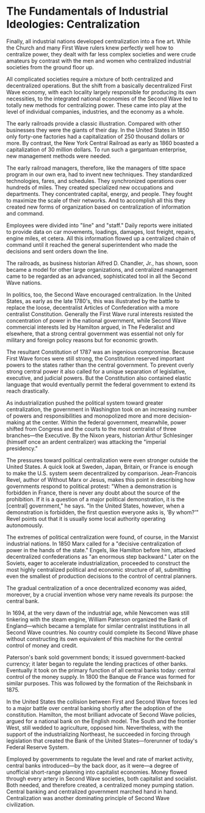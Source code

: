 # The Fundamentals of Industrial Ideologies: Centralization

Finally, all industrial nations developed centralization into a fine
art. While the Church and many First Wave rulers knew perfectly well
how to centralize power, they dealt with far less complex societies
and were crude amateurs by contrast with the men and women who
centralized industrial societies from the ground floor up.

All complicated societies require a mixture of both centralized and
decentralized operations. But the shift from a basically decentralized
First Wave economy, with each locality largely responsible for
producing its own necessities, to the integrated national economies of
the Second Wave led to totally new methods for centralizing
power. These came into play at the level of individual companies,
industries, and the economy as a whole.

The early railroads provide a classic illustration. Compared with
other businesses they were the giants of their day. In the United
States in 1850 only forty-one factories had a capitalization of 250
thousand dollars or more. By contrast, the New York Central Railroad
as early as 1860 boasted a capitalization of 30 million dollars. To
run such a gargantuan enterprise, new management methods were needed.

The early railroad managers, therefore, like the managers of titte
space program in our own era, had to invent new techniques. They
standardized technologies, fares, and schedules. They synchronized
operations over hundreds of miles. They created specialized new
occupations and departments. They concentrated capital, energy, and
people. They fought to maximize the scale of their networks. And to
accomplish all this they created new forms of organization based on
centralization of information and command.

Employees were divided into "line" and "staff." Daily reports were
initiated to provide data on car movements, loadings, damages, lost
freight, repairs, engine miles, et cetera. All this information flowed
up a centralized chain of command until it reached the general
superintendent who made the decisions and sent orders down the line.

The railroads, as business historian Alfred D. Chandler, Jr., has
shown, soon became a model for other large organizations, and
centralized management came to be regarded as an advanced,
sophisticated tool in all the Second Wave nations.

In politics, too, the Second Wave encouraged centralization. In the
United States, as early as the late 1780's, this was illustrated by
the battle to replace the loose, decentralist Articles of
Confederation with a more centralist Constitution. Generally the First
Wave rural interests resisted the concentration of power in the
national government, while Second Wave commercial interests led by
Hamilton argued, in The Federalist and elsewhere, that a strong
central government was essential not only for military and foreign
policy reasons but for economic growth.

The resultant Constitution of 1787 was an ingenious
compromise. Because First Wave forces were still strong, the
Constitution reserved important powers to the states rather than the
central government. To prevent overly strong central power it also
called for a unique separation of legislative, executive, and judicial
powers. But the Constitution also contained elastic language that
would eventually permit the federal government to extend its reach
drastically.

As industrialization pushed the political system toward greater
centralization, the government in Washington took on an increasing
number of powers and responsibilities and monopolized more and more
decision-making at the center. Within the federal government,
meanwhile, power shifted from Congress and the courts to the most
centralist of three branches—the Executive. By the Nixon years,
historian Arthur Schlesinger (himself once an ardent centralizer) was
attacking the "imperial presidency."

The pressures toward political centralization were even stronger
outside the United States. A quick look at Sweden, Japan, Britain, or
France is enough to make the U.S. system seem decentralized by
comparison. Jean-Francois Revel, author of Without Marx or Jesus,
makes this point in describing how governments respond to political
protest: "When a demonstration is forbidden in France, there is never
any doubt about the source of the prohibition. If it is a question of
a major political demonstration, it is the [central] government," he
says. "In the United States, however, when a demonstration is
forbidden, the first question everyone asks is, 'By whom?'" Revel
points out that it is usually some local authority operating
autonomously.

The extremes of political centralization were found, of course, in the
Marxist industrial nations. In 1850 Marx called for a "decisive
centralization of power in the hands of the state." Engels, like
Hamilton before him, attacked decentralized confederations as "an
enormous step backward." Later on the Soviets, eager to accelerate
industrialization, proceeded to construct the most highly centralized
political and economic structure of all, submitting even the smallest
of production decisions to the control of central planners.

The gradual centralization of a once decentralized economy was aided,
moreover, by a crucial invention whose very name reveals its purpose:
the central bank.

In 1694, at the very dawn of the industrial age, while Newcomen was
still tinkering with the steam engine, William Paterson organized the
Bank of England—which became a template for similar centralist
institutions in all Second Wave countries. No country could complete
its Second Wave phase without constructing its own equivalent of this
machine for the central control of money and credit.

Paterson's bank sold government bonds; it issued government-backed
currency; it later began to regulate the lending practices of other
banks. Eventually it took on the primary function of all central banks
today: central control of the money supply. In 1800 the Banque de
France was formed for similar purposes. This was followed by the
formation of the Reichsbank in 1875.

In the United States the collision between First and Second Wave
forces led to a major battle over central banking shortly after the
adoption of the constitution. Hamilton, the most brilliant advocate of
Second Wave policies, argued for a national bank on the English
model. The South and the frontier West, still wedded to agriculture,
opposed him. Nevertheless, with the support of the industrializing
Northeast, he succeeded in forcing through legislation that created
the Bank of the United States—forerunner of today's Federal Reserve
System.

Employed by governments to regulate the level and rate of market
activity, central banks introduced—by the back door, as it were—a
degree of unofficial short-range planning into capitalist
economies. Money flowed through every artery in Second Wave societies,
both capitalist and socialist. Both needed, and therefore created, a
centralized money pumping station. Central banking and centralized
government marched hand in hand. Centralization was another dominating
principle of Second Wave civilization.










